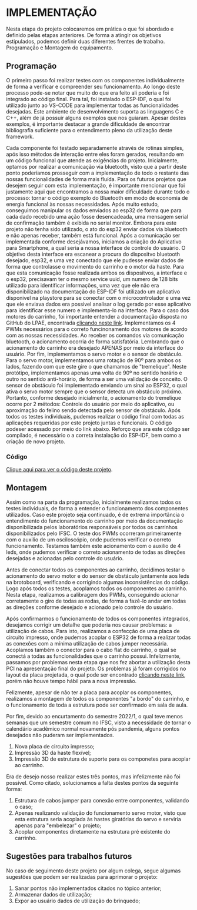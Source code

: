 # IMPLEMENTAÇÃO
Nesta etapa do projeto colocaremos em prática o que foi abordado e definido pelas etapas anteriores. De forma a atingir os objetivos estipulados, podemos definir duas diferentes frentes de trabalho. Programação e Montagem do equipamento.

## Programação

O primeiro passo foi realizar testes com os componentes individualmente de forma a verificar e compreender seu funcionamento. Ao longo deste processo pode-se notar que muito do que era feito ali poderia e foi integrado ao código final. Para tal, foi instalado o ESP-IDF, o qual foi utilizado junto ao VS-CODE para implementar todas as funcionalidades desejadas. Este ambiente de desenvolvimento suporta as linguagens C e C++, além de já possuir alguns exemplos que nos guiaram. Apesar destes exemplos, é importante destacar a grande dificuldade de encontrar bibliografia suficiente para o entendimento pleno da utilização deste framework.

Cada componente foi testado separadamente através de rotinas simples, após isso métodos de interação entre eles foram gerados, resultando em um código funcional que atende as exigências do projeto. Inicialmente, optamos por realizar a comunicação via bluetooth, visto que a partir deste ponto poderíamos prosseguir com a implementação de todo o restante das nossas funcionalidades de forma mais fluída. Para os futuros projetos que desejem seguir com esta implementação, é importante mencionar que foi justamente aqui que encontramos a nossa maior dificuldade durante todo o processo: tornar o código exemplo do Bluetooth em modo de economia de energia funcional às nossas necessidades. Após muito estudo, conseguimos manipular os dados enviados ao esp32 de forma que para cada dado recebido uma ação fosse desencadeada, uma mensagem serial de confirmação também é exibida no serial monitor. Embora para este projeto não tenha sido utilizado, o ato do esp32 enviar dados via bluetooth e não apenas receber, também está funcional. Após a comunicação ser implementada conforme desejávamos, iniciamos a criação do Aplicativo para Smartphone, a qual seria a nossa interface de controle do usuário. O objetivo desta interface era escanear a procura do dispositvo bluetooth desejado, esp32, e uma vez conectado que ele pudesse enviar dados de forma que controlasse o movimento do carrinho e o motor da haste. Para que esta comunicação fosse realizada ambos os dispositvos, a interface e o esp32, precisavam ter o mesmo service uuid, um numero de 128 bits utilizado para identificar informações, uma vez que ele não era disponibilizado na documentação do ESP-IDF foi utilizado um aplicativo disponivel na playstore para se conectar com o microcontrolador e uma vez que ele enviava dados era possivel analisar o log gerado por esse aplicativo para identificar esse numero e implementa-lo na interface. Para o caso dos motores do carrinho, foi importante entender a documentação disposta no GitHub do LPAE, encontrada [clicando neste link](https://github.com/xtarke/automated_buggy). Implementamos os 4 PWMs necessários para o correto funcinonamento dos motores de acordo com as nossas necessidades. Ao receber os comandos via comunicação bluetooth, o acionamento ocorria de forma satisfatória. Lembrando que o acionamento do carrinho era desejado APENAS por meio da interface do usuário. Por fim, implementamos o servo motor e o sensor de obstáculo. Para o servo motor, implementamos uma rotação de 90º para ambos os lados, fazendo com que este gire o que chamamos de "tremelique". Neste protótipo, implementamos apenas uma volta de 90º no sentido horário e outro no sentido anti-horário, de forma a ser uma validação de conceito. O sensor de obstáculo foi implementado enviando um sinal ao ESP32, o qual ativa o servo motor sempre que o sensor detecta um obstáculo próximo. Portanto, conforme desejado inicialmente, o acionamento do tremelique ocorre por 2 métodos: Controle do usuário por meio do aplicativo, ou aproximação do felino sendo detectada pelo sensor de obstáculo. Após todos os testes individuais, pudemos realizar o código final com todas as aplicações requeridas por este projeto juntas e funcionais. O código podeser acessado por meio do link abaixo. Reforço que ara este código ser compilado, é necessário o a correta instalação do ESP-IDF, bem como a criação de novo projeto.

### Código
[Clique aqui para ver o código deste projeto](https://github.com/juliopacheco12/PIN22107/tree/main/Programação).

## Montagem
Assim como na parta da programação, inicialmente realizamos todos os testes individuais, de forma a entender o funcionamento dos componentes utilizados. Caso este projeto seja continuado, é de extrema importância o entendimento do funcionamento do carrinho por meio da documentação disponibilizada pelos laboratórios responsáveis por todos os carrinhos disponibilizados pelo IFSC. O teste dos PWMs ocorreram primeiramente com o auxilio de um osciloscópio, onde pudemos verificar o correto funcionamento. Testamos também este acionamento com o auxilio de 4 leds, onde pudemos verificar o correto acionamento de todas as direções desejadas e acionadas pelo controle do usuário.

Antes de conectar todos os componentes ao carrinho, decidimos testar o acionamento do servo motor e do sensor de obstáculo juntamente aos leds na brotoboard, verificando e corrigindo algumas inconsistências do código. Logo após todos os testes, acoplamos todos os componentes ao carrinho. Nesta etapa, realizamos a calibragem dos PWMs, conseguindo acionar corretamente o giro de todas as rodas, de forma a fazê-lo andar em todas as direções conforme desejado e acionado pelo controle do usuário.

Após confirmarmos o funcionamento de todos os componentes integrados, desejamos corrigir um detalhe que poderia nos causar problemas: a utilização de cabos. Para isto, realizamos a confecção de uma placa de circuito impresso, onde pudemos acoplar o ESP32 de forma a realizar todas as conexões com a mínima utilização de cabos jumper necessária. Acoplamos também o conector para o cabo flat do carrinho, o qual se conectá a todas as funcionalidades que o carrinho possui. Infelizmente, passamos por problemas nesta etapa que nos fez abortar a utilização desta PCI na apresentação final do projeto. Os problemas já foram corrigidos no layout da placa projetada, o qual pode ser encontrado [clicando neste link](https://github.com/juliopacheco12/PIN22107/tree/main/PCI), porém não houve tempo hábil para a nova impressão.

Felizmente, apesar de não ter a placa para acoplar os componentes, realizamos a montagem de todos os componentes "a bordo" do carrinho, e o funcionamento de toda a estrutura pode ser confirmado em sala de aula.

Por fim, devido ao encurtamento do semestre 2022/1, o qual teve menos semanas que um semestre comum no IFSC, visto a necessidade de tornar o calendário acadêmico normal novamente pós pandemia, alguns pontos desejados não puderam ser implementados.
1. Nova placa de circuito impresso;
2. Impressão 3D da haste flexível;
3. Impressão 3D de estrutura de suporte para os componetes para acoplar ao carrinho.

Era de desejo nosso realizar estes três pontos, mas infelizmente não foi possível. Como citado, solucionamos a falta destes pontos da seguinte forma:
1. Estrutura de cabos jumper para conexão entre componentes, validando o caso;
2. Apenas realizando validação do funcionamento servo motor, visto que esta estrutura seria acoplada às hastes giratórias do servo e serviria apenas para "embelezar" o projeto;
3. Acoplar componentes diretamente na estrutura pré existente do carrinho.

## Sugestões para trabalhos futuros
No caso de seguimento deste projeto por algum colega, segue algumas sugestões que podem ser realizadas para aprimorar o projeto:
1. Sanar pontos não implementados citados no tópico anterior;
2. Armazenar dados de utilização;
3. Expor ao usuário dados de utilização do brinquedo;
